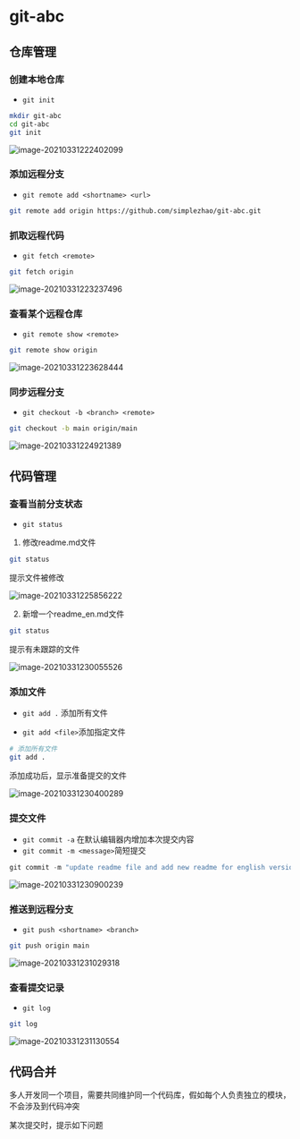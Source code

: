 

# git-abc



## 仓库管理

### 创建本地仓库

* `git init`

```bash
mkdir git-abc
cd git-abc
git init
```

![image-20210331222402099](https://oss.smart-lifestyle.cn/file/qm2vb.png)

### 添加远程分支

* `git remote add <shortname> <url>`

```bash
git remote add origin https://github.com/simplezhao/git-abc.git
```

### 抓取远程代码

* `git fetch <remote>`

```bash
git fetch origin
```

![image-20210331223237496](https://oss.smart-lifestyle.cn/file/48gpy.png)

### 查看某个远程仓库

* `git remote show <remote>`

```bash
git remote show origin
```

![image-20210331223628444](https://oss.smart-lifestyle.cn/file/50dkt.png)

### 同步远程分支

* `git checkout -b <branch> <remote>`

```bash
git checkout -b main origin/main
```

![image-20210331224921389](https://oss.smart-lifestyle.cn/file/vkntn.png)

## 代码管理

### 查看当前分支状态

* `git status`

1. 修改readme.md文件

```bash
git status
```

提示文件被修改

![image-20210331225856222](https://oss.smart-lifestyle.cn/file/jjthz.png)

2. 新增一个readme_en.md文件

```bash
git status
```

提示有未跟踪的文件

![image-20210331230055526](https://oss.smart-lifestyle.cn/file/ttydm.png)

### 添加文件

* `git add .` 添加所有文件

* `git add <file>`添加指定文件

```bash
# 添加所有文件
git add .
```

添加成功后，显示准备提交的文件

![image-20210331230400289](https://oss.smart-lifestyle.cn/file/2m0ge.png)

### 提交文件

* `git commit -a` 在默认编辑器内增加本次提交内容
* `git commit -m <message>`简短提交

```python
git commit -m "update readme file and add new readme for english version"
```

![image-20210331230900239](https://oss.smart-lifestyle.cn/file/xkx4s.png)

### 推送到远程分支

* `git push <shortname> <branch>`

```bash
git push origin main
```

![image-20210331231029318](https://oss.smart-lifestyle.cn/file/136q4.png)

### 查看提交记录

* `git log`

```bash
git log
```

![image-20210331231130554](https://oss.smart-lifestyle.cn/file/wvarp.png)

## 代码合并

多人开发同一个项目，需要共同维护同一个代码库，假如每个人负责独立的模块，不会涉及到代码冲突

某次提交时，提示如下问题



